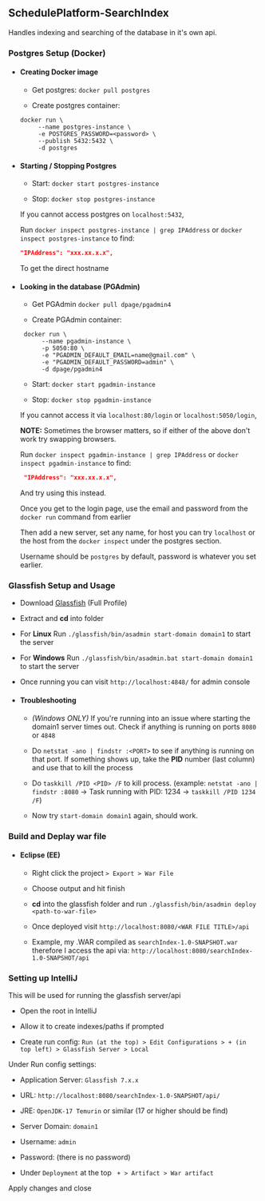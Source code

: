 

## SchedulePlatform-SearchIndex

Handles indexing and searching of the database in it's own api.


### Postgres Setup (Docker)

*   #### Creating Docker image

       - Get postgres: `docker pull postgres`

       - Create postgres container: 
       ```shell
       docker run \
            --name postgres-instance \
            -e POSTGRES_PASSWORD=<password> \
            --publish 5432:5432 \
            -d postgres
       ```

*   #### Starting / Stopping Postgres

       - Start: `docker start postgres-instance`

       - Stop: `docker stop postgres-instance`


    If you cannot access postgres on `localhost:5432`,
    
    Run `docker inspect postgres-instance | grep IPAddress` or `docker inspect postgres-instance` to find:
    ```json
    "IPAddress": "xxx.xx.x.x",
    ```
    To get the direct hostname


*   #### Looking in the database (PGAdmin)

       - Get PGAdmin `docker pull dpage/pgadmin4`

       - Create PGAdmin container:
       ```shell
        docker run \
             --name pgadmin-instance \
             -p 5050:80 \
             -e "PGADMIN_DEFAULT_EMAIL=name@gmail.com" \
             -e "PGADMIN_DEFAULT_PASSWORD=admin" \
             -d dpage/pgadmin4
       ```

       - Start: `docker start pgadmin-instance`

       - Stop: `docker stop pgadmin-instance`

       If you cannot access it via `localhost:80/login` or `localhost:5050/login`,

       **NOTE:** Sometimes the browser matters, so if either of the above don't work try swapping browsers.

       Run `docker inspect pgadmin-instance | grep IPAddress` or `docker inspect pgadmin-instance` to find:
       ```json
        "IPAddress": "xxx.xx.x.x",
       ```
       And try using this instead.


       Once you get to the login page, use the email and password from the `docker run` command from earlier

       Then add a new server, set any name, for host you can try `localhost` or the host from the `docker inspect` under the postgres section.

       Username should be `postgres` by default, password is whatever you set earlier.



### Glassfish Setup and Usage

- Download [Glassfish](https://projects.eclipse.org/projects/ee4j.glassfish/downloads) (Full Profile)

- Extract and **cd** into folder

- For **Linux** Run `./glassfish/bin/asadmin start-domain domain1` to start the server

- For **Windows** Run `./glassfish/bin/asadmin.bat start-domain domain1` to start the server

- Once running you can visit `http://localhost:4848/` for admin console

* #### Troubleshooting

    - *(Windows ONLY)* If you're running into an issue where starting the domain1 server times out. Check if anything is running on ports `8080` or `4848`
      
    - Do `netstat -ano | findstr :<PORT>` to see if anything is running on that port. If something shows up, take the **PID** number (last column) and use that to kill the process
       
    - Do `taskkill /PID <PID> /F` to kill process. (example: `netstat -ano | findstr :8080` -> Task running with PID: 1234 -> `taskkill /PID 1234 /F`)
       
    - Now try `start-domain domain1` again, should work.


### Build and Deplay war file

*   #### Eclipse (EE)

    -   Right click the project `> Export > War File`

    -   Choose output and hit finish

    -   **cd** into the glassfish folder and run `./glassfish/bin/asadmin deploy <path-to-war-file>`

    -   Once deployed visit `http://localhost:8080/<WAR FILE TITLE>/api` 

    - Example, my .WAR compiled as `searchIndex-1.0-SNAPSHOT.war` therefore I access the api via: `http://localhost:8080/searchIndex-1.0-SNAPSHOT/api`


### Setting up IntelliJ

This will be used for running the glassfish server/api

- Open the root in IntelliJ

- Allow it to create indexes/paths if prompted

- Create run config:
`Run (at the top) > Edit Configurations > + (in top left) > Glassfish Server > Local`

Under Run config settings:

- Application Server: `Glassfish 7.x.x`

- URL: `http://localhost:8080/searchIndex-1.0-SNAPSHOT/api/`

- JRE: `OpenJDK-17 Temurin` or similar (17 or higher should be find)

- Server Domain: `domain1`

- Username: `admin`

- Password: (there is no password)

- Under `Deployment` at the top ` + > Artifact > War artifact`

Apply changes and close
